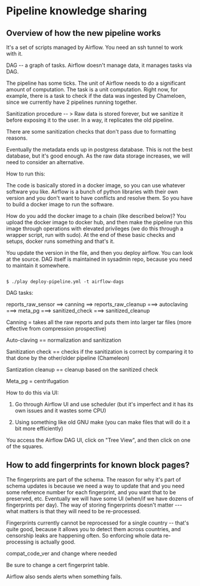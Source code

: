 # Pipeline knowledge sharing

## Overview of how the new pipeline works

It's a set of scripts managed by Airflow. You need an ssh tunnel to work with it.

DAG -- a graph of tasks. Airflow doesn't manage data, it manages tasks via DAG. 

The pipeline has some ticks. The unit of Airflow needs to do a significant amount of computation. The task is a unit computation. Right now, for example, there is a task to check if the data was ingested by Chameloen, since we currently have 2 pipelines running together.

Sanitization procedure -- > Raw data is stored forever, but we sanitize it before exposing it to the user. In a way, it replicates the old pipeline.

There are some sanitization checks that don't pass due to formatting reasons.

Eventually the metadata ends up in postgress database. This is not the best database, but it's good enough. As the raw data storage increases, we will need to consider an alternative.

How to run this:

The code is basically stored in a docker image, so you can use whatever software you like. Airflow is a bunch of python libraries with their own version and you don't want to have conflicts and resolve them. So you have to build a docker image to run the software.

How do you add the docker image to a chain (like described below)? You upload the docker image to docker hub, and then make the pipeline run this image through operations with elevated privileges (we do this through a wrapper script, run with sudo). At the end of these basic checks and setups, docker runs something and that's it. 

You update the version in the file, and then you deploy airflow. You can look at the source. DAG itself is maintained in sysadmin repo, because you need to maintain it somewhere. 

```

$ ./play deploy-pipeline.yml -t airflow-dags

```

DAG tasks:

reports_raw_sensor ==> canning ==> reports_raw_cleanup ===> autoclaving ===> meta_pg ===> sanitized_check ===> sanitized_cleanup

Canning = takes all the raw reports and puts them into larger tar files (more effective from compression prospective)

Auto-claving == normalization and sanitization

Sanitization check == checks if the sanitization is correct by comparing it to that done by the other/older pipeline (Chameleon)

Santization cleanup == cleanup based on the sanitized check

Meta_pg = centrifugation 

How to do this via UI:

1. Go through Airflow UI and use scheduler (but it's imperfect and it has its own issues and it wastes some CPU)

2. Using something like old GNU make (you can make files that will do it a bit more efficiently)

You access the Airflow DAG UI, click on "Tree View", and then click on one of the squares. 

## How to add fingerprints for known block pages?

The fingerprints are part of the schema. The reason for why it's part of schema updates is because we need a way to update that and you need some reference number for each fingerprint, and you want that to be preserved, etc. Eventually we will have some UI (when/if we have dozens of fingerprints per day). The way of storing fingerprints doesn't matter --- what matters is that they will need to be re-processed. 

Fingerprints currently cannot be reprocessed for a single country -- that's quite good, because it allows you to detect them across countries, and censorship leaks are happening often. So enforcing whole data re-processing is actually good.

compat_code_ver and change where needed

Be sure to change a cert fingerprint table. 

Airflow also sends alerts when something fails.

